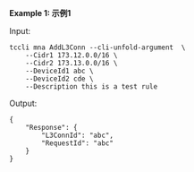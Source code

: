 **Example 1: 示例1**



Input: 

```
tccli mna AddL3Conn --cli-unfold-argument  \
    --Cidr1 173.12.0.0/16 \
    --Cidr2 173.13.0.0/16 \
    --DeviceId1 abc \
    --DeviceId2 cde \
    --Description this is a test rule
```

Output: 
```
{
    "Response": {
        "L3ConnId": "abc",
        "RequestId": "abc"
    }
}
```

